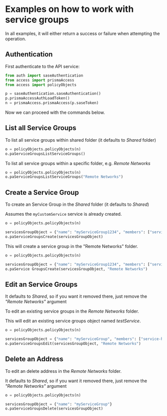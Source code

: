 # Examples on how to work with service groups
In all examples, it will either return a success or failure when attempting the operation.

## Authentication
First authenticate to the API service:
```python
from auth import saseAuthentication
from access import prismaAccess
from access import policyObjects

p = saseAuthentication.saseAuthentication()
p.prismaAccessAuthLoadToken()
n = prismaAccess.prismaAccess(p.saseToken)
```

Now we can proceed with the commands below.

## List all Service Groups
To list all service groups within shared folder (it defaults to _Shared_ folder)
```python
o = policyObjects.policyObjects(n)
o.paServiceGroupsListServiceGroups()
```


To list all service groups within a specific folder, e.g. _Remote Networks_
```python
o = policyObjects.policyObjects(n)
o.paServiceGroupsListServiceGroups("Remote Networks")
```


## Create a Service Group
To create an Service Group in the _Shared_ folder (it defaults to _Shared_)

Assumes the `myCustomService` service is already created.

```python
o = policyObjects.policyObjects(n)

servicesGroupObject = {"name": "myServiceGroup1234", "members": ["service-http", "service-https", "myCustomService"]}
o.paServiceGroupsCreate(servicesGroupObject)
```

This will create a service group in the "Remote Networks" folder.

```python
o = policyObjects.policyObjects(n)

servicesGroupObject = {"name": "myServiceGroup1234", "members": ["service-http", "service-https", "myCustomService"]}
o.paService GroupsCreate(servicesGroupObject, "Remote Networks")
```

## Edit an Service Groups
It defaults to _Shared_, so if you want it removed there, just remove the _"Remote Networks"_ argument

To edit an existing service groups in the _Remote Networks_ folder. 

This will edit an existing service groups object named _testService_.

```python
o = policyObjects.policyObjects(n)

servicesGroupObject = {"name": "myServiceGroup", "members": ["service-https", "myCustomService"]}
o.paServiceGroupsEdit(servicesGroupObject, "Remote Networks")
```

## Delete an Address
To edit an delete address in the _Remote Networks_ folder. 

It defaults to _Shared_, so if you want it removed there, just remove the _"Remote Networks"_ argument

```python
o = policyObjects.policyObjects(n)

servicesGroupObject = {"name": "myServiceGroup"}
o.paServiceGroupsDelete(servicesGroupObject)
```